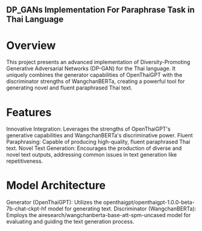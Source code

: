 ## DP_GANs Implementation For Paraphrase Task in Thai Language

# Overview

This project presents an advanced implementation of Diversity-Promoting Generative Adversarial Networks (DP-GAN) for the Thai language. It uniquely combines the generator capabilities of OpenThaiGPT with the discriminator strengths of WangchanBERTa, creating a powerful tool for generating novel and fluent paraphrased Thai text.

# Features

Innovative Integration: Leverages the strengths of OpenThaiGPT's generative capabilities and WangchanBERTa's discriminative power.
Fluent Paraphrasing: Capable of producing high-quality, fluent paraphrased Thai text.
Novel Text Generation: Encourages the production of diverse and novel text outputs, addressing common issues in text generation like repetitiveness.

# Model Architecture

Generator (OpenThaiGPT): Utilizes the openthaigpt/openthaigpt-1.0.0-beta-7b-chat-ckpt-hf model for generating text.
Discriminator (WangchanBERTa): Employs the airesearch/wangchanberta-base-att-spm-uncased model for evaluating and guiding the text generation process.

